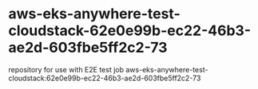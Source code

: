 # aws-eks-anywhere-test-cloudstack-62e0e99b-ec22-46b3-ae2d-603fbe5ff2c2-73
repository for use with E2E test job aws-eks-anywhere-test-cloudstack:62e0e99b-ec22-46b3-ae2d-603fbe5ff2c2-73
